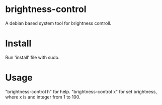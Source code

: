 # brightness-control
A debian based system tool for brightness controll.

# Install
Run 'install' file with sudo.

# Usage

"brightness-control h" for help.
"brightness-control x" for set brightness, where x is and integer from 1 to 100.
